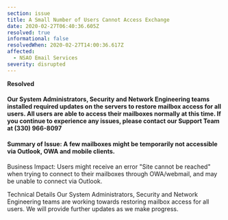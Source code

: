 ```yaml
---
section: issue
title: A Small Number of Users Cannot Access Exchange
date: 2020-02-27T06:40:36.605Z
resolved: true
informational: false
resolvedWhen: 2020-02-27T14:00:36.617Z
affected:
  - NSAO Email Services
severity: disrupted
---
```

**Resolved**

#### Our System Administrators, Security and Network Engineering teams installed required updates on the servers to restore mailbox access for all users. All users are able to access their mailboxes normally at this time. If you continue to experience any issues, please contact our Support Team at (330) 966-8097

#### Summary of Issue: A few mailboxes might be temporarily not accessible via Outlook, OWA and mobile clients.

#### 
Business Impact: Users might receive an error "Site cannot be reached" when trying to connect to their mailboxes through OWA/webmail, and may be unable to connect via Outlook.

Technical Details Our System Administrators, Security and Network Engineering teams are working towards restoring mailbox access for all users. We will provide further updates as we make progress.
